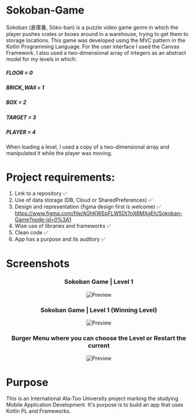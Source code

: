 # Sokoban-Game
Sokoban (倉庫番, Sōko-ban) is a puzzle video game genre in which the player pushes crates or boxes around in a warehouse, trying to get them to storage locations.
This game was developed using the MVC pattern in the Kotlin Programming Language. For the user interface I used the Canvas Framework. I also used a two-dimensional array of integers as an abstract model for my levels in which:
<h5>
  FLOOR = 0
</h5>
<h5>
  BRICK_WAll = 1
</h5>
<h5>
  BOX = 2
</h5>
<h5>
  TARGET = 3
</h5>
<h5>
  PLAYER = 4
</h5>

When loading a level, I used a copy of a two-dimensional array and manipulated it while the player was moving.

# Project requirements:
1) Link to a repository :white_check_mark:
2) Use of data storage (DB, Cloud or SharedPreferences) :white_check_mark:
3) Design and representation (figma design first is welcome) :white_check_mark: https://www.figma.com/file/AGhKWEpFLW5Dt7nX6MXgEh/Sokoban-Game?node-id=0%3A1
4) Wise use of libraries and frameworks :white_check_mark:
5) Clean code :white_check_mark:
5) App has a purpose and its auditory :white_check_mark:

# Screenshots

<h3 align="center"><strong>Sokoban Game | Level 1</strong></h3>
<p align="center">
  <img src="https://i.ibb.co/17L20ym/sokoban-1.png" alt="Preview"/>
</p>

<h3 align="center"><strong>Sokoban Game | Level 1 (Winning Level)</strong></h3>
<p align="center">
  <img src="https://i.ibb.co/BjhDcKX/sokoban-2.png" alt="Preview"/>
</p>

<h3 align="center"><strong>Burger Menu where you can choose the Level or Restart the current</strong></h3>
<p align="center">
  <img src="https://i.ibb.co/tMLwysp/sokoban-3.png" alt="Preview"/>
</p>

# Purpose

This is an International Ala-Too University project marking the studying Mobile Application Development. It's purpose is to build an app that uses Kotlin PL and Frameworks.
